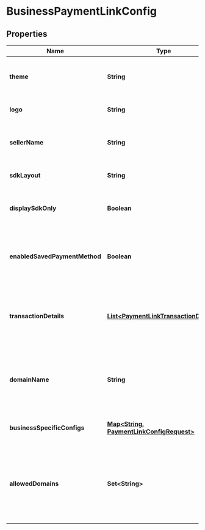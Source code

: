 

# BusinessPaymentLinkConfig


## Properties

| Name | Type | Description | Notes |
|------------ | ------------- | ------------- | -------------|
|**theme** | **String** | custom theme for the payment link |  [optional] |
|**logo** | **String** | merchant display logo |  [optional] |
|**sellerName** | **String** | Custom merchant name for payment link |  [optional] |
|**sdkLayout** | **String** | Custom layout for sdk |  [optional] |
|**displaySdkOnly** | **Boolean** | Display only the sdk for payment link |  [optional] |
|**enabledSavedPaymentMethod** | **Boolean** | Enable saved payment method option for payment link |  [optional] |
|**transactionDetails** | [**List&lt;PaymentLinkTransactionDetails&gt;**](PaymentLinkTransactionDetails.md) | Dynamic details related to merchant to be rendered in payment link |  [optional] |
|**domainName** | **String** | Custom domain name to be used for hosting the link in your own domain |  [optional] |
|**businessSpecificConfigs** | [**Map&lt;String, PaymentLinkConfigRequest&gt;**](PaymentLinkConfigRequest.md) | list of configs for multi theme setup |  [optional] |
|**allowedDomains** | **Set&lt;String&gt;** | A list of allowed domains (glob patterns) where this link can be embedded / opened from |  [optional] |



